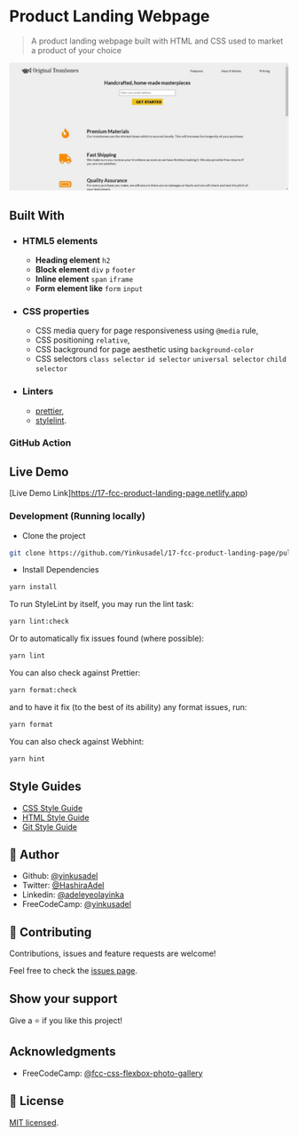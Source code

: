 # Product Landing Webpage

> A product landing webpage built with HTML and CSS used to market a product of your choice

![screenshot](./app_screenshot.png)

## Built With

- ### HTML5 elements
  - **Heading element**
    `h2`
  - **Block element**
    `div` `p` `footer`
  - **Inline element**
    `span` `iframe`
  - **Form element like**
    `form` `input`
- ### CSS properties
  - CSS media query for page responsiveness using `@media` rule,
  - CSS positioning `relative`,
  - CSS background for page aesthetic using `background-color`
  - CSS selectors `class selector` `id selector` `universal selector` `child selector`
- ### Linters
  - [prettier](prettier),
  - [stylelint](stylelint).

### GitHub Action

## Live Demo

[Live Demo Link]https://17-fcc-product-landing-page.netlify.app)

### Development (Running locally)

- Clone the project

```bash
git clone https://github.com/Yinkusadel/17-fcc-product-landing-page/pull/1

```

- Install Dependencies

```bash
yarn install
```

To run StyleLint by itself, you may run the lint task:

```bash
yarn lint:check
```

Or to automatically fix issues found (where possible):

```bash
yarn lint
```

You can also check against Prettier:

```bash
yarn format:check
```

and to have it fix (to the best of its ability) any format issues, run:

```bash
yarn format
```

You can also check against Webhint:

```bash
yarn hint
```

## Style Guides

- [CSS Style Guide](http://udacity.github.io/frontend-nanodegree-styleguide/css.html)
- [HTML Style Guide](http://udacity.github.io/frontend-nanodegree-styleguide/index.html)
- [Git Style Guide](https://udacity.github.io/git-styleguide/)

## 👤 Author

- Github: [@yinkusadel](https://github.com/yinkusadel)
- Twitter: [@HashiraAdel](https://twitter.com/HashiraAdel)
- Linkedin: [@adeleyeolayinka](https://www.linkedin.com/in/adeleye-olayinka/)
- FreeCodeCamp: [@yinkusadel](https://www.freecodecamp.org/Yinkusadel)

## 🤝 Contributing

Contributions, issues and feature requests are welcome!

Feel free to check the [issues page](../../issues).

## Show your support

Give a ⭐️ if you like this project!

## Acknowledgments

- FreeCodeCamp: [@fcc-css-flexbox-photo-gallery](https://www.freecodecamp.org/learn/2022/responsive-web-design/learn-css-flexbox-by-building-a-photo-gallery/step-1)

## 📝 License

[MIT licensed](./LICENSE).
